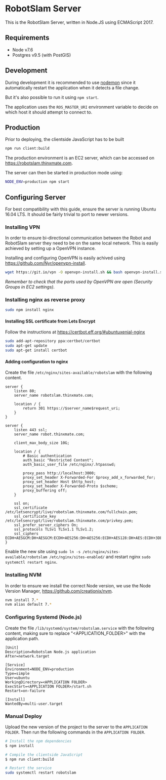 # RobotSlam Server

This is the RobotSlam Server, written in Node.JS using ECMAScript 2017.

## Requirements
* Node v7.6
* Postgres v9.5 (with PostGIS)

## Development

During development it is recommended to use
[nodemon](https://github.com/remy/nodemon) since it automatically
restart the application when it detects a file change.

But it's also possible to run it using `npm start`.

The application uses the `ROS_MASTER_URI` environment variable to decide
on which host it should attempt to connect to.

## Production
Prior to deploying, the clientside JavaScript has to be built
```bash
npm run client:build
```

The production environment is an EC2 server, which can be accessed on
https://robotslam.thinxmate.com.

The server can then be started in production mode using:
```bash
NODE_ENV=production npm start
```

## Configuring Server

For best compatibility with this guide, ensure the server is running
Ubuntu 16.04 LTS. It should be fairly trivial to port to newer versions.

### Installing VPN
In order to ensure bi-directional communication between the Robot and
RobotSlam server they need to be on the same local network. This is
easily achieved by setting up a OpenVPN instance.

Installing and configuring OpenVPN is easily achived using
https://github.com/Nyr/openvpn-install.

```bash
wget https://git.io/vpn -O openvpn-install.sh && bash openvpn-install.sh
```

*Remember to check that the ports used by OpenVPN are open (Security Groups in EC2 settings).*

### Installing nginx as reverse proxy

```bash
sudo npm install nginx
```

#### Installing SSL certificate from Lets Encrypt

Follow the instructions at https://certbot.eff.org/#ubuntuxenial-nginx

```bash
sudo add-apt-repository ppa:certbot/certbot
sudo apt-get update
sudo apt-get install certbot
```

#### Adding configuration to nginx

Create the file `/etc/nginx/sites-available/robotslam` with the following content.
```
server {
    listen 80;
    server_name robotslam.thinxmate.com;

    location / {
        return 301 https://$server_name$request_uri;
    }
}

server {
    listen 443 ssl;
    server_name robot.thinxmate.com;

    client_max_body_size 10G;

    location / {
        # Basic authentication
        auth_basic "Restricted Content";
        auth_basic_user_file /etc/nginx/.htpasswd;

        proxy_pass http://localhost:3000;
        proxy_set_header X-Forwarded-For $proxy_add_x_forwarded_for;
        proxy_set_header Host $http_host;
        proxy_set_header X-Forwarded-Proto $scheme;
        proxy_buffering off;
    }

    ssl on;
    ssl_certificate /etc/letsencrypt/live/robotslam.thinxmate.com/fullchain.pem;
    ssl_certificate_key /etc/letsencrypt/live/robotslam.thinxmate.com/privkey.pem;
    ssl_prefer_server_ciphers On;
    ssl_protocols TLSv1 TLSv1.1 TLSv1.2;
    ssl_ciphers ECDH+AESGCM:DH+AESGCM:ECDH+AES256:DH+AES256:ECDH+AES128:DH+AES:ECDH+3DES:DH+3DES:RSA+AESGCM:RSA+AES:RSA+3DES:!aNULL:!MD5:!DSS;
}
```

Enable the new site using `sudo ln -s /etc/nginx/sites-available/robotslam /etc/nginx/sites-enabled/`
and restart nginx `sudo systemctl restart nginx`.

### Installing NVM
In order to ensure we install the correct Node version, we use the
Node Version Manager, https://github.com/creationix/nvm.

```bash
nvm install 7.*
nvm alias default 7.*
```

### Configuring Systemd (Node.js)

Create the file `/lib/systemd/system/robotslam.service` with the following content,
making sure to replace "<APPLICATION_FOLDER>" with the application path.

```systemd
[Unit]
Description=Robotslam Node.js application
After=network.target

[Service]
Environment=NODE_ENV=production
Type=simple
User=ubuntu
WorkingDirectory=<APPLICATION FOLDER>
ExecStart=<APPLICATION FOLDER>/start.sh
Restart=on-failure

[Install]
WantedBy=multi-user.target
```

### Manual Deploy

Upload the new version of the project to the server to the `APPLICATION FOLDER`.
Then run the following commands in the `APPLICATION FOLDER`.

```bash
# Install the npm dependencies
$ npm install

# Compile the clientside JavaScript
$ npm run client:build

# Restart the service
sudo systemctl restart robotslam
```

